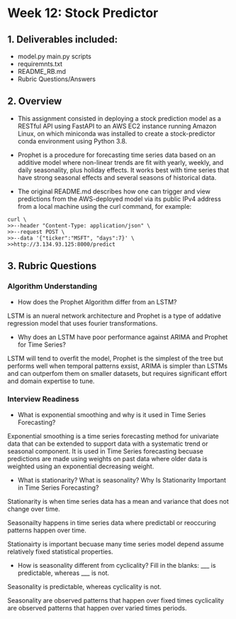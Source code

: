 # Week 12: Stock Predictor 

## 1. Deliverables included: 
- model.py main.py scripts 
- requiremnts.txt 
- README_RB.md 
- Rubric Questions/Answers 

## 2. Overview

- This assignment consisted in deploying a stock prediction model as a RESTful API using FastAPI to an AWS EC2 instance
running Amazon Linux, on which miniconda was installed to create a stock-predictor conda environment using Python 3.8. 

- Prophet is a procedure for forecasting time series data based on an additive model where non-linear trends are fit with yearly, weekly, and daily seasonality, plus holiday effects. It works best with time series that have strong seasonal effects and several seasons of historical data.

- The original README.md describes how one can trigger and view predictions from the AWS-deployed model via its public IPv4 address from a local machine using the curl command, for example:

```
curl \
>>--header "Content-Type: application/json" \
>>--request POST \
>>--data '{"ticker":"MSFT", "days":7}' \
>>http://3.134.93.125:8000/predict
```

## 3. Rubric Questions 

### Algorithm Understanding 

- How does the Prophet Algorithm differ from an LSTM?

LSTM is an nueral network architecture and Prophet is a type of addative regression model that uses fourier transformations. 

- Why does an LSTM have poor performance against ARIMA and Prophet for Time Series?

LSTM will tend to overfit the model, Prophet is the simplest of the tree but performs well when temporal patterns exsist, ARIMA is simpler than LSTMs and can outperfom them on smaller datasets, but requires significant effort and domain expertise to tune. 



### Interview Readiness

- What is exponential smoothing and why is it used in Time Series Forecasting?

Exponential smoothing is a time series forecasting method for univariate data that can be extended to support data with a systematic trend or seasonal component. It is used in Time Series forecasting becuase predictions are made using weights on past data where older data is weighted using an exponential decreasing weight. 

- What is stationarity? What is seasonality? Why Is Stationarity Important in Time Series Forecasting?

Stationarity is when time series data has a mean and variance that does not change over time. 

Seasonailty happens in time series data where predictabl or reoccuring patterns happen over time. 

Stationairty is important becuase many time series model depend assume relatively fixed statistical properties.

- How is seasonality different from cyclicality? Fill in the blanks:
___ is predictable, whereas ___ is not.

Seasonality is predictable, whereas cyclicality is not. 

Seasonality are observed patterns that happen over fixed times cyclicality are observed patterns that happen over varied times periods. 
